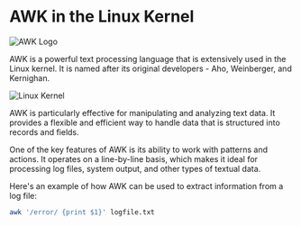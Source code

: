 # AWK in the Linux Kernel

![AWK Logo](https://letsenhance.io/static/8f5e523ee6b2479e26ecc91b9c25261e/1015f/MainAfter.jpg)

AWK is a powerful text processing language that is extensively used in the Linux kernel. It is named after its original developers - Aho, Weinberger, and Kernighan.

![Linux Kernel](https://letsenhance.io/static/8f5e523ee6b2479e26ecc91b9c25261e/1015f/MainAfter.jpg)

AWK is particularly effective for manipulating and analyzing text data. It provides a flexible and efficient way to handle data that is structured into records and fields.

One of the key features of AWK is its ability to work with patterns and actions. It operates on a line-by-line basis, which makes it ideal for processing log files, system output, and other types of textual data.

Here's an example of how AWK can be used to extract information from a log file:

```bash
awk '/error/ {print $1}' logfile.txt
```